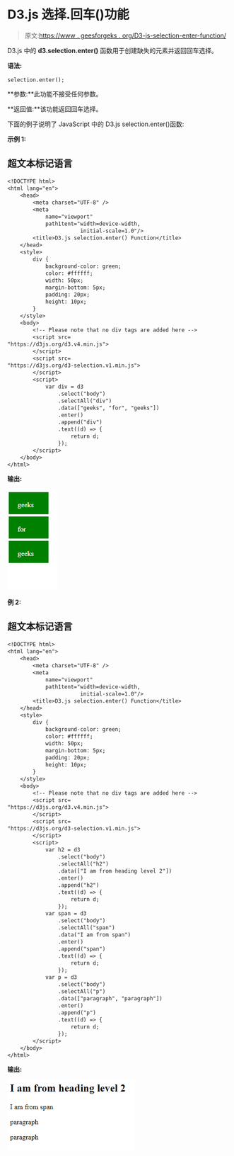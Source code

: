 # D3.js 选择.回车()功能

> 原文:[https://www . geesforgeks . org/D3-js-selection-enter-function/](https://www.geeksforgeeks.org/d3-js-selection-enter-function/)

D3.js 中的 **d3.selection.enter()** 函数用于创建缺失的元素并返回回车选择。

**语法:**

```
selection.enter(); 

```

**参数:**此功能不接受任何参数。

**返回值:**该功能返回回车选择。

下面的例子说明了 JavaScript 中的 D3.js selection.enter()函数:

**示例 1:**

## 超文本标记语言

```
<!DOCTYPE html>
<html lang="en">
    <head>
        <meta charset="UTF-8" />
        <meta
            name="viewport"
            path1tent="width=device-width, 
                       initial-scale=1.0"/>
        <title>D3.js selection.enter() Function</title>
    </head>
    <style>
        div {
            background-color: green;
            color: #ffffff;
            width: 50px;
            margin-bottom: 5px;
            padding: 20px;
            height: 10px;
        }
    </style>
    <body>
        <!-- Please note that no div tags are added here -->
        <script src=
"https://d3js.org/d3.v4.min.js">
        </script>
        <script src=
"https://d3js.org/d3-selection.v1.min.js">
        </script>
        <script>
            var div = d3
                .select("body")
                .selectAll("div")
                .data(["geeks", "for", "geeks"])
                .enter()
                .append("div")
                .text((d) => {
                    return d;
                });
        </script>
    </body>
</html>
```

**输出:**

![](img/b2e198b100e2c45380db40b3e81af855.png)

**例 2:**

## 超文本标记语言

```
<!DOCTYPE html>
<html lang="en">
    <head>
        <meta charset="UTF-8" />
        <meta
            name="viewport"
            path1tent="width=device-width, 
                       initial-scale=1.0"/>
        <title>D3.js selection.enter() Function</title>
    </head>
    <style>
        div {
            background-color: green;
            color: #ffffff;
            width: 50px;
            margin-bottom: 5px;
            padding: 20px;
            height: 10px;
        }
    </style>
    <body>
        <!-- Please note that no div tags are added here -->
        <script src=
"https://d3js.org/d3.v4.min.js">
        </script>
        <script src=
"https://d3js.org/d3-selection.v1.min.js">
        </script>
        <script>
            var h2 = d3
                .select("body")
                .selectAll("h2")
                .data(["I am from heading level 2"])
                .enter()
                .append("h2")
                .text((d) => {
                    return d;
                });
            var span = d3
                .select("body")
                .selectAll("span")
                .data("I am from span")
                .enter()
                .append("span")
                .text((d) => {
                    return d;
                });
            var p = d3
                .select("body")
                .selectAll("p")
                .data(["paragraph", "paragraph"])
                .enter()
                .append("p")
                .text((d) => {
                    return d;
                });
        </script>
    </body>
</html>
```

**输出:**

![](img/01c884f6d65928fa6433798a4a9d99d8.png)